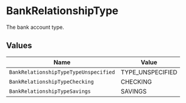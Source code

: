 # BankRelationshipType

The bank account type.


## Values

| Name                                  | Value                                 |
| ------------------------------------- | ------------------------------------- |
| `BankRelationshipTypeTypeUnspecified` | TYPE_UNSPECIFIED                      |
| `BankRelationshipTypeChecking`        | CHECKING                              |
| `BankRelationshipTypeSavings`         | SAVINGS                               |